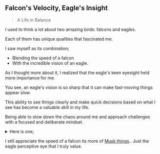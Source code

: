 
## Falcon's Velocity, Eagle's Insight

> A Life in Balance

I used to think a lot about two amazing birds: falcons and eagles. 

Each of them has unique qualities that fascinated me.

I saw myself as its combination;
- Blending the speed of a falcon 
- With the incredible vision of an eagle.

As I thought more about it, I realized that the eagle's keen eyesight held more importance for me.

You see, an eagle's vision is so sharp that it can make fast-moving things appear slow.

This ability to see things clearly and make quick decisions based on what I see has become a valuable skill in my life.

Being able to slow down the chaos around me and approach challenges with a focused and deliberate mindset.

<details>
<summary>
Here is one; 
</summary>

![Look at this O.O](assets/why-hes-mad.jpg)


Damn..
</details>


I still appreciate the speed of a falcon its more of [Musk things](https://www.inverse.com/article/35774-elon-musk-names-spacex#:~:text=Falcon%209%20and%20Falcon%20Heavy&text=Such%20centerpieces%20of%20the%20company,A%20Raptor%20engine%20test%20fire.).. Just the eagle perceptive eye that I truly value.
